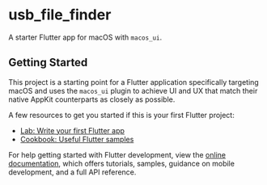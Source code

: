 # usb_file_finder

A starter Flutter app for macOS with `macos_ui`.

## Getting Started

This project is a starting point for a Flutter application specifically targeting macOS and uses the `macos_ui` plugin
to achieve UI and UX that match their native AppKit counterparts as closely as possible.

A few resources to get you started if this is your first Flutter project:

- [Lab: Write your first Flutter app](https://docs.flutter.dev/get-started/codelab)
- [Cookbook: Useful Flutter samples](https://docs.flutter.dev/cookbook)

For help getting started with Flutter development, view the
[online documentation](https://docs.flutter.dev/), which offers tutorials,
samples, guidance on mobile development, and a full API reference.
